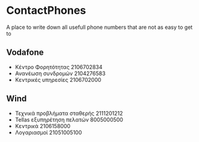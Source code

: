 # ContactPhones
A place to write down all usefull phone numbers that are not as easy to get to

## Vodafone
- Κέντρο Φορητότητας 2106702834
- Ανανέωση συνδρομών 2104276583
- Κεντρικές υπηρεσίες 2106702000

## Wind
- Τεχνικά προβλήματα σταθερής 2111201212
- Tellas εξυπηρέτηση πελατών 8005000500
- Κεντρικά 2106158000
- Λογαριασμοί 21051005100
